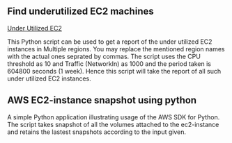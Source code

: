 ## Find underutilized EC2 machines
[Under Utilized EC2](scripts/cpu_traffic_multi_region_under-utilized.py)

This Python script can be used to get a report of the under utilized EC2 instances in Multiple regions. You may replace the mentioned region names with the actual ones seprated by commas.
The script uses the CPU threshold as 10 and Traffic (NetworkIn) as 1000 and the period taken is 604800 seconds (1 week). Hence this script will take the report of all such under utilized EC2 instances. 

## AWS EC2-instance snapshot using python


A simple Python application illustrating usage of the AWS SDK for Python. The script takes snapshot of all the volumes attached to the ec2-instance and retains the lastest snapshots according to the input given.
